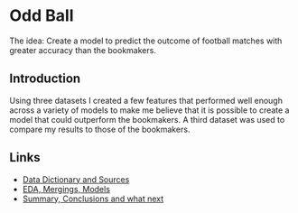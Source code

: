 # Odd Ball

The idea: Create a model to predict the outcome of football matches with greater accuracy than the bookmakers.

## Introduction

Using three datasets I created a few features that performed well enough across a variety of models to make me believe that it is possible to create a model that could outperform the bookmakers. A third dataset was used to compare my results to those of the bookmakers.

## Links

- [Data Dictionary and Sources](https://github.com/waynespaull/footy/tree/master/data_dictionary_and_sources)
- [EDA, Mergings, Models](https://github.com/waynespaull/footy/tree/master/eda_models_mergings)
- [Summary, Conclusions and what next](https://github.com/waynespaull/footy/tree/master/summary)


